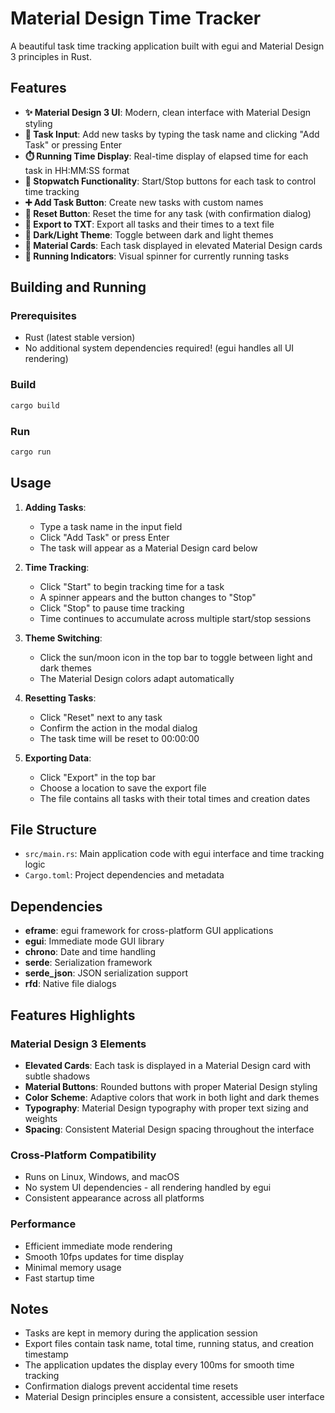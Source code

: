 # Material Design Time Tracker

A beautiful task time tracking application built with egui and Material Design 3 principles in Rust.

## Features

- **✨ Material Design 3 UI**: Modern, clean interface with Material Design styling
- **📝 Task Input**: Add new tasks by typing the task name and clicking "Add Task" or pressing Enter
- **⏱️ Running Time Display**: Real-time display of elapsed time for each task in HH:MM:SS format
- **🎯 Stopwatch Functionality**: Start/Stop buttons for each task to control time tracking
- **➕ Add Task Button**: Create new tasks with custom names
- **🔄 Reset Button**: Reset the time for any task (with confirmation dialog)
- **💾 Export to TXT**: Export all tasks and their times to a text file
- **🌙 Dark/Light Theme**: Toggle between dark and light themes
- **🎨 Material Cards**: Each task displayed in elevated Material Design cards
- **🔄 Running Indicators**: Visual spinner for currently running tasks

## Building and Running

### Prerequisites
- Rust (latest stable version)
- No additional system dependencies required! (egui handles all UI rendering)

### Build
```bash
cargo build
```

### Run
```bash
cargo run
```

## Usage

1. **Adding Tasks**: 
   - Type a task name in the input field
   - Click "Add Task" or press Enter
   - The task will appear as a Material Design card below

2. **Time Tracking**:
   - Click "Start" to begin tracking time for a task
   - A spinner appears and the button changes to "Stop"
   - Click "Stop" to pause time tracking
   - Time continues to accumulate across multiple start/stop sessions

3. **Theme Switching**:
   - Click the sun/moon icon in the top bar to toggle between light and dark themes
   - The Material Design colors adapt automatically

4. **Resetting Tasks**:
   - Click "Reset" next to any task
   - Confirm the action in the modal dialog
   - The task time will be reset to 00:00:00

5. **Exporting Data**:
   - Click "Export" in the top bar
   - Choose a location to save the export file
   - The file contains all tasks with their total times and creation dates

## File Structure

- `src/main.rs`: Main application code with egui interface and time tracking logic
- `Cargo.toml`: Project dependencies and metadata

## Dependencies

- **eframe**: egui framework for cross-platform GUI applications
- **egui**: Immediate mode GUI library
- **chrono**: Date and time handling
- **serde**: Serialization framework
- **serde_json**: JSON serialization support
- **rfd**: Native file dialogs

## Features Highlights

### Material Design 3 Elements
- **Elevated Cards**: Each task is displayed in a Material Design card with subtle shadows
- **Material Buttons**: Rounded buttons with proper Material Design styling
- **Color Scheme**: Adaptive colors that work in both light and dark themes
- **Typography**: Material Design typography with proper text sizing and weights
- **Spacing**: Consistent Material Design spacing throughout the interface

### Cross-Platform Compatibility
- Runs on Linux, Windows, and macOS
- No system UI dependencies - all rendering handled by egui
- Consistent appearance across all platforms

### Performance
- Efficient immediate mode rendering
- Smooth 10fps updates for time display
- Minimal memory usage
- Fast startup time

## Notes

- Tasks are kept in memory during the application session
- Export files contain task name, total time, running status, and creation timestamp
- The application updates the display every 100ms for smooth time tracking
- Confirmation dialogs prevent accidental time resets
- Material Design principles ensure a consistent, accessible user interface
